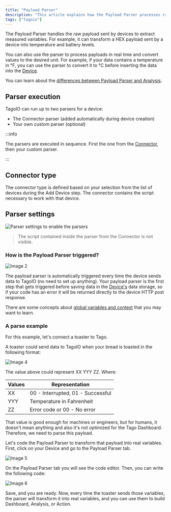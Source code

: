 ```yaml
---
title: "Payload Parser"
description: "This article explains how the Payload Parser processes raw device payloads to extract measured variables, convert units in real time, and how connector-defined and custom parsers are executed within TagoIO."
tags: ["tagoio"]
---
```


The Payload Parser handles the raw payload sent by devices to extract measured
variables. For example, it can transform a HEX payload sent by a device into
temperature and battery levels.

You can also use the parser to process payloads in real time and convert values
to the desired unit. For example, if your data contains a temperature in °F, you
can use the parser to convert it to °C before inserting the data into the
[Device](/docs/tagoio/devices/).

You can learn about the
[differences between Payload Parser and Analysis](/docs/tagocore/resources/device/payload-parser.md).

## Parser execution

TagoIO can run up to two parsers for a device:

- The Connector parser (added automatically during device creation)
- Your own custom parser (optional)

:::info

The parsers are executed in sequence. First the one from the
[Connector](/docs/tagoio/integrations/index.md), then your custom
parser.

:::

## Connector type

The connector type is defined based on your selection from the list of devices
during the Add Device step. The connector contains the script necessary to work
with that device.

## Parser settings

![Parser settings to enable the parsers](/docs_imagem/tagoio/payload-parser-2.png)

> The script contained inside the parser from the Connector is not visible.

### How is the Payload Parser triggered?

![Image 2](/docs_imagem/tagoio/parser-DnE-zSM.gif)

The payload parser is automatically triggered every time the device sends data
to TagoIO (no need to set up anything). Your payload parser is the first step
that gets triggered before saving data in the [Device's](/docs/tagoio/devices/)
data storage, so if your code has an error it will be returned directly to the
device HTTP post response.

There are some concepts about
[global variables and context](/docs/tagoio/devices/payload-parser/context-global-variables.md)
that you may want to learn.

### A parse example

For this example, let's connect a toaster to Tago.

A toaster could send data to TagoIO when your bread is toasted in the following
format:

![Image 4](/docs_imagem/tagoio/1544036821426-yHM.png)

The value above could represent XX YYY ZZ. Where:

| Values | Representation                    |
| ------ | --------------------------------- |
| XX     | 00 - Interrupted, 01 - Successful |
| YYY    | Temperature in Fahrenheit         |
| ZZ     | Error code or 00 - No error       |

That value is good enough for machines or engineers, but for humans, it doesn't
mean anything and also it's not optimized for the Tago Dashboard. Therefore, we
need to parse this payload.

Let's code the Payload Parser to transform that payload into real variables.
First, click on your Device and go to the Payload Parser tab.

![Image 5](/docs_imagem/tagoio/Screen-20Shot-202018-12-05-20at-2016.29.43-WbU.png)

On the Payload Parser tab you will see the code editor. Then, you can write the
following code:

![Image 6](/docs_imagem/tagoio/1544035425383-V2U.png)

Save, and you are ready. Now, every time the toaster sends those variables, the
parser will transform it into real variables, and you can use them to build
Dashboard, Analysis, or Action.

